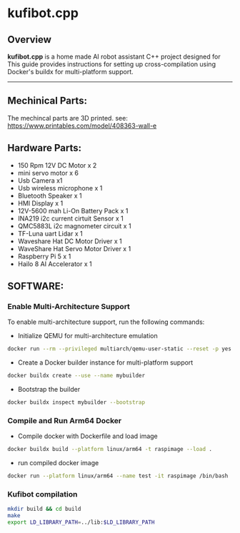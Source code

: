 # kufibot.cpp

## Overview
**kufibot.cpp** is a home made AI robot assistant C++ project designed for This guide provides instructions for setting up cross-compilation using Docker's buildx for multi-platform support.

---

## Mechinical Parts:
The mechincal parts are 3D printed. see:  https://www.printables.com/model/408363-wall-e

## Hardware Parts:
* 150 Rpm 12V DC Motor x 2
* mini servo motor x 6
* Usb Camera x1
* Usb wireless microphone x 1
* Bluetooth Speaker x 1
* HMI Display x 1
* 12V-5600 mah Li-On Battery Pack x 1
* INA219 i2c current cirtuit Sensor x 1
* QMC5883L i2c magnometer circuit x 1
* TF-Luna uart Lidar x 1
* Waveshare Hat DC Motor Driver x 1
* WaveShare Hat Servo Motor Driver x 1
* Raspberry Pi 5 x 1
* Hailo 8 AI Accelerator x 1

## SOFTWARE:
### Enable Multi-Architecture Support
To enable multi-architecture support, run the following commands:

* Initialize QEMU for multi-architecture emulation
```bash
docker run --rm --privileged multiarch/qemu-user-static --reset -p yes
```
* Create a Docker builder instance for multi-platform support
```bash
docker buildx create --use --name mybuilder
```
* Bootstrap the builder
```bash
docker buildx inspect mybuilder --bootstrap
```
### Compile and Run Arm64 Docker
* Compile docker with Dockerfile and load image
```bash
docker buildx build --platform linux/arm64 -t raspimage --load . 
```
* run compiled docker image
```bash
docker run --platform linux/arm64 --name test -it raspimage /bin/bash 
```

### Kufibot compilation
```bash
mkdir build && cd build
make
export LD_LIBRARY_PATH=../lib:$LD_LIBRARY_PATH
```
  


